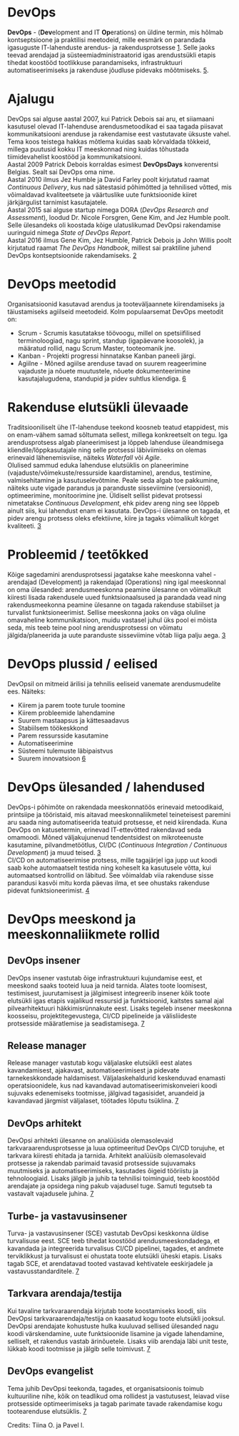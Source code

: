 # DevOps

**DevOps** - (**Dev**elopment and IT **Op**erations) on üldine termin, mis hõlmab kontseptsioone ja praktilisi meetodeid, mille eesmärk on parandada igasuguste IT-lahenduste arendus- ja rakendusprotsesse [1](https://arxiv.org/ftp/arxiv/papers/1907/1907.10201.pdf). Selle jaoks teevad arendajad ja süsteemiadministraatorid igas arendustsükli etapis tihedat koostööd tootlikkuse parandamiseks, infrastruktuuri automatiseerimiseks ja rakenduse jõudluse pidevaks mõõtmiseks. [5](https://techacute.com/what-is-devops/).

# Ajalugu

DevOps sai alguse aastal 2007, kui Patrick Debois sai aru, et siiamaani kasutusel olevad IT-lahenduse arendusmetoodikad ei saa tagada piisavat kommunikatsiooni arenduse ja rakendamise eest vastutavate üksuste vahel. Tema koos teistega hakkas mõtlema kuidas saab kõrvaldada tõkkeid, millega puutusid kokku IT meeskonnad ning kuidas tõhustada tiimidevahelist koostööd ja kommunikatsiooni.  
Aastal 2009 Patrick Debois korraldas esimest **DevOpsDays** konverentsi Belgias. Sealt sai DevOps oma nime.  
Aastal 2010 ilmus Jez Humble ja David Farley poolt kirjutatud raamat _Continuous Delivery_, kus nad sätestasid põhimõtted ja tehnilised võtted, mis võimaldavad kvaliteetsete ja väärtuslike uute funktsioonide kiiret järkjärgulist tarnimist kasutajatele.  
Aastal 2015 sai alguse startup nimega DORA (_DevOps Research and Assessment_), loodud Dr. Nicole Forsgren, Gene Kim, and Jez Humble poolt. Selle ülesandeks oli koostada kõige ulatuslikumad DevOpsi rakendamise uuringuid nimega _State of DevOps Report_.  
Aastal 2016 ilmus Gene Kim, Jez Humble, Patrick Debois ja John Willis poolt kirjutatud raamat _The DevOps Handbook_, millest sai praktiline juhend DevOps kontseptsioonide rakendamiseks. [2](https://www.coursera.org/lecture/intro-to-devops/brief-history-of-devops-vBgDl)  

# DevOps meetodid

Organisatsioonid kasutavad arendus ja tooteväljaannete kiirendamiseks ja täiustamiseks agiilseid meetodeid.
Kolm populaarsemat DevOps meetodit on:
* Scrum - Scrumis kasutatakse töövoogu, millel on spetsiifilised terminoloogiad, nagu sprint, standup (igapäevane koosolek), ja määratud rollid, nagu Scrum Master, tooteomanik jne.
* Kanban - Projekti progressi hinnatakse Kanban paneeli järgi.
* Agiilne - Mõned agiilse arenduse tavad on suurem reageerimine vajaduste ja nõuete muutustele, nõuete dokumenteerimine kasutajalugudena, standupid ja pidev suhtlus kliendiga.  [6](https://www.netapp.com/devops-solutions/what-is-devops/)

# Rakenduse elutsükli ülevaade

Traditsiooniliselt ühe IT-lahenduse teekond koosneb teatud etappidest, mis on enam-vähem samad sõltumata sellest, millega konkreetselt on tegu. Iga arendusprotsess algab planeerimisest ja lõppeb lahenduse üleandmisega kliendile/lõppkasutajale ning selle protsessi läbiviimiseks on olemas erinevaid lähenemisviise, näiteks _Waterfall_ või _Agile_.  
Olulised sammud eduka lahenduse elutsüklis on planeerimine (vajaduste/võimekuste/ressurside kaardistamine), arendus, testimine, valmisehitamine ja kasutuselevõtmine. Peale seda algab toe pakkumine, näiteks uute vigade parandus ja paranduste sisseviimine (versioonid), optimeerimine, monitoorimine jne. Üldiselt sellist pidevat protsessi nimetatakse _Continuous Development_, ehk pidev areng ning see lõppeb ainult siis, kui lahendust enam ei kasutata. DevOps-i ülesanne on tagada, et pidev arengu protsess oleks efektiivne, kiire ja tagaks võimalikult kõrget kvaliteeti. [3](https://youtu.be/0yWAtQ6wYNM)  

# Probleemid / teetõkked

Kõige sagedamini arendusprotsessi jagatakse kahe meeskonna vahel - arendajad (Development) ja rakendajad (Operations) ning igal meeskonnal on oma ülesanded: arendusmeeskonna peamine ülesanne on võimalikult kiiresti lisada rakendusele uued funktsionaalsused ja parandada vead ning rakendusmeekonna peamine ülesanne on tagada rakenduse stabiilset ja turvalist funktsioneerimist. Sellise meeskonna jaoks on väga oluline omavaheline kommunikatsioon, muidu vastasel juhul üks pool ei mõista seda, mis teeb teine pool ning arendusprotsessi on võimatu jälgida/planeerida ja uute paranduste sisseviimine võtab liiga palju aega. [3](https://youtu.be/0yWAtQ6wYNM)  

# DevOps plussid / eelised

DevOpsil on mitmeid ärilisi ja tehnilis eeliseid vanemate arendusmudelite ees. Näiteks:
* Kiirem ja parem toote turule toomine 
* Kiirem probleemide lahendamine 
* Suurem mastaapsus ja kättesaadavus
* Stabiilsem töökeskkond
* Parem ressursside kasutamine
* Automatiseerimine
* Süsteemi tulemuste läbipaistvus
* Suurem innovatsioon [6](https://www.netapp.com/devops-solutions/what-is-devops/)

# DevOps ülesanded / lahendused

DevOps-i põhimõte on rakendada meeskonnatöös erinevaid metoodikaid, printsiipe ja tööristaid, mis aitavad meeskonnaliikmetel teineteisest paremini aru saada ning automatiseerida teatuid protsesse, et neid kiirendada. Kuna DevOps on katusetermin, erinevad IT-ettevõtted rakendavad seda omamoodi. Mõned väljakujunenud tendentsidest on mikroteenuste kasutamine, pilvandmetöötlus, CI/DC (_Continuous Integration / Continuous Development_) ja muud teised. [3](https://youtu.be/0yWAtQ6wYNM)  
CI/CD on automatiseerimise protsess, mille tagajärjel iga jupp uut koodi saab kohe automaatselt testida ning koheselt ka kasutusele võtta, kui automaatsed kontrollid on läbitud. See võimaldab viia rakenduse sisse parandusi kasvõi mitu korda päevas ilma, et see ohustaks rakenduse pidevat funktsioneerimist. [4](https://circleci.com/continuous-integration/#continuous-integration-ci-vs-continuous-deployment-cd)

# DevOps meeskond ja meeskonnaliikmete rollid
## DevOps insener

DevOps insener vastutab õige infrastruktuuri kujundamise eest, et meeskond saaks tooteid luua ja neid tarnida. Alates toote loomisest, testimisest, juurutamisest ja jälgimisest integreerib insener kõik toote elutsükli igas etapis vajalikud ressursid ja funktsioonid, kaitstes samal ajal pilvearhitektuuri häkkimisrünnakute eest. Lisaks tegeleb insener meeskonna koosseisu, projektitegevustega, CI/CD pipelineide ja välisliideste protsesside määratlemise ja seadistamisega. [7](https://www.clickittech.com/devops/devops-team/)

## Release manager

Release manager vastutab kogu väljalaske elutsükli eest alates kavandamisest, ajakavast, automatiseerimisest ja pidevate tarnekeskkondade haldamisest. Väljalaskehaldurid keskenduvad enamasti operatsioonidele, kus nad kavandavad automatiseerimiskonveieri koodi sujuvaks edenemiseks tootmisse, jälgivad tagasisidet, aruandeid ja kavandavad järgmist väljalaset, töötades lõputu tsüklina. [7](https://www.clickittech.com/devops/devops-team/)

## DevOps arhitekt

DevOpsi arhitekti ülesanne on analüüsida olemasolevaid tarkvaraarendusprotsesse ja luua optimeeritud DevOps CI/CD torujuhe, et tarkvara kiiresti ehitada ja tarnida. Arhitekt analüüsib olemasolevaid protsesse ja rakendab parimaid tavasid protsesside sujuvamaks muutmiseks ja automatiseerimiseks, kasutades õigeid tööriistu ja tehnoloogiaid. Lisaks jälgib ja juhib ta tehnilisi toiminguid, teeb koostööd arendajate ja opsidega ning pakub vajadusel tuge. Samuti tegutseb ta vastavalt vajadusele juhina. [7](https://www.clickittech.com/devops/devops-team/)

## Turbe- ja vastavusinsener

Turva- ja vastavusinsener (SCE) vastutab DevOpsi keskkonna üldise turvalisuse eest. SCE teeb tihedat koostööd arendusmeeskondadega, et kavandada ja integreerida turvalisus CI/CD pipelinei, tagades, et andmete terviklikkust ja turvalisust ei ohustata toote elutsükli üheski etapis. Lisaks tagab SCE, et arendatavad tooted vastavad kehtivatele eeskirjadele ja vastavusstandarditele. [7](https://www.clickittech.com/devops/devops-team/)

## Tarkvara arendaja/testija

Kui tavaline tarkvaraarendaja kirjutab toote koostamiseks koodi, siis DevOpsi tarkvaraarendaja/testija on kaasatud kogu toote elutsükli jooksul. DevOpsi arendajate kohustuste hulka kuuluvad sellised ülesanded nagu koodi värskendamine, uute funktsioonide lisamine ja vigade lahendamine, selliselt, et rakendus vastab ärinõuetele. Lisaks viib arendaja läbi unit teste, lükkab koodi tootmisse ja jälgib selle toimivust. [7](https://www.clickittech.com/devops/devops-team/)

## DevOps evangelist

Tema juhib DevOpsi teekonda, tagades, et organisatsioonis toimub kultuuriline nihe, kõik on teadlikud oma rollidest ja vastutusest, leiavad viise protsesside optimeerimiseks ja tagab parimate tavade rakendamise kogu tootearenduse elutsüklis.
[7](https://www.clickittech.com/devops/devops-team/)

Credits: Tiina O. ja Pavel I.